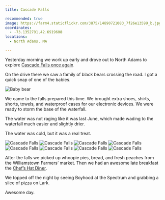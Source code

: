 ```yaml
---
title: Cascade Falls

recommended: true
image: https://farm4.staticflickr.com/3875/14890721083_7f26e13599_b.jpg
coordinates:
  - -73.1352701,42.6919608
locations:
  - North Adams, MA

---
```


Yesterday morning we work up early and drove out to North Adams to explore [Cascade Falls once again](/adventures/2013/06/02/this-weekend/).

On the drive there we saw a family of black bears crossing the road. I got a quick snap of one of the babies.

<img src="https://farm6.staticflickr.com/5551/14878717335_2f354ef4d4_o.jpg" alt="Baby bear">

We came to the falls prepared this time. We brought extra shoes, shirts, shorts, towels, and waterproof cases for our electronic devices. We were ready to storm the base of the waterfall.

The water was not raging like it was last June, which made wading to the waterfall much easier and slightly drier.

The water was cold, but it was a real treat.

<div class="photos">

<img src="https://farm4.staticflickr.com/3889/14684318097_0518d83447_b.jpg" alt="Cascade Falls">

<img src="https://farm4.staticflickr.com/3910/14870501702_4b7396f95a_b.jpg" alt="Cascade Falls">

<img src="https://farm4.staticflickr.com/3906/14890716173_0022fde150_b.jpg" class="img-thirds" alt="Cascade Falls">

<img src="https://farm4.staticflickr.com/3906/14867778481_e3a5699f06_b.jpg" class="img-thirds" alt="Cascade Falls">

<img src="https://farm4.staticflickr.com/3867/14684233128_6dcc41988d_b.jpg" class="img-thirds" alt="Cascade Falls">

<img src="https://farm6.staticflickr.com/5593/14868370954_aecd506bee_b.jpg" class="img-half" alt="Cascade Falls">

<img src="https://farm6.staticflickr.com/5566/14847833746_f4c02626cd_b.jpg" class="img-half" alt="Cascade Falls">

<img src="https://farm4.staticflickr.com/3875/14890721083_7f26e13599_b.jpg" alt="Cascade Falls">
</div>

After the falls we picked up whoopie pies, bread, and fresh peaches from the Williamstown Farmers&rsquo; market. Then we had an awesome late breakfast the [Chef&rsquo;s Hat Diner](http://www.chefshatdiner.com/).

We topped off the night by seeing Boyhood at the Spectrum and grabbing a slice of pizza on Lark.

Awesome day.
